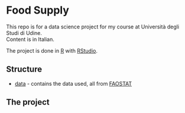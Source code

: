 # Food Supply
This repo is for a data science project for my course at Università degli Studi di Udine.  
Content is in Italian.

The project is done in [R](https://www.r-project.org/) with [RStudio](https://rstudio.com/).

## Structure
* [data](https://github.com/vittoriocandolo/food-supply/tree/master/data) - contains the data used, all from [FAOSTAT](https://www.fao.org/faostat/en/#data)

## The project
